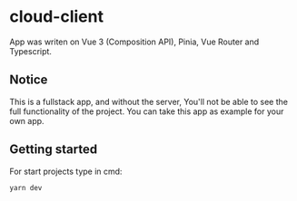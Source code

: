 # cloud-client

App was writen on Vue 3 (Composition API), Pinia, Vue Router and Typescript.

## Notice
This is a fullstack app, and without the server, You'll not be able to see the full functionality of the project.
You can take this app as example for your own app.

## Getting started
For start projects type in cmd:
```sh
yarn dev
```
